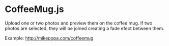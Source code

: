 # CoffeeMug.js
Upload one or two photos and preview them on the coffee mug.
If two photos are selected, they will be joined creating a fade efect between them.

Example: http://mikepopa.com/coffeemug
